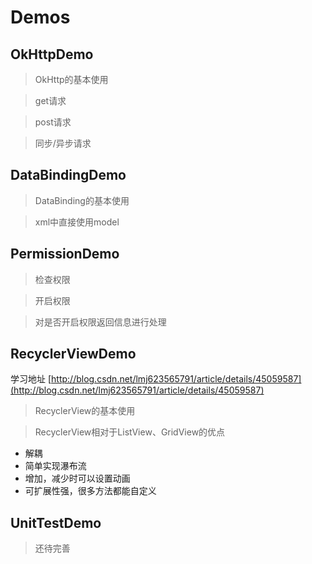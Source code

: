 # Demos #
## OkHttpDemo ##
> OkHttp的基本使用

> get请求

> post请求

> 同步/异步请求

## DataBindingDemo ##
> DataBinding的基本使用

> xml中直接使用model

## PermissionDemo ##
> 检查权限

> 开启权限

> 对是否开启权限返回信息进行处理

## RecyclerViewDemo ##
学习地址
[http://blog.csdn.net/lmj623565791/article/details/45059587](http://blog.csdn.net/lmj623565791/article/details/45059587)
> RecyclerView的基本使用

> RecyclerView相对于ListView、GridView的优点

- 解耦
- 简单实现瀑布流
- 增加，减少时可以设置动画
- 可扩展性强，很多方法都能自定义

## UnitTestDemo ##
> 还待完善